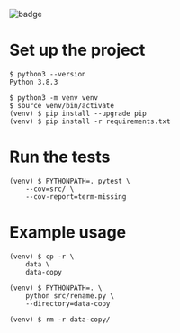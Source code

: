 ![badge](https://github.com/kaloyan-marinov/rename-files/workflows/workflows_run-test-suite/badge.svg)

# Set up the project
```
$ python3 --version
Python 3.8.3

$ python3 -m venv venv
$ source venv/bin/activate
(venv) $ pip install --upgrade pip
(venv) $ pip install -r requirements.txt
```

# Run the tests
```
(venv) $ PYTHONPATH=. pytest \
    --cov=src/ \
    --cov-report=term-missing
```

# Example usage
```
(venv) $ cp -r \
    data \
    data-copy

(venv) $ PYTHONPATH=. \
    python src/rename.py \
    --directory=data-copy

(venv) $ rm -r data-copy/
```
